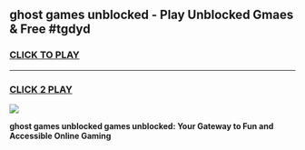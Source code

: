 
## ghost games unblocked - Play Unblocked Gmaes & Free #tgdyd
<h3>
<a href="https://premium.freeplayer.one?title=ghost_games_unblocked&ref=03M">CLICK TO PLAY</a></h3>
<hr>

<h3>
<a href="https://premium.freeplayer.one?title=ghost_games_unblocked&ref=03M">CLICK 2 PLAY</a>
  
</h3>

<a href="https://premium.freeplayer.one?title=ghost_games_unblocked&ref=03M"><img src="https://clearcache.store/games.png"></a>


**ghost games unblocked games unblocked: Your Gateway to Fun and Accessible Online Gaming**
